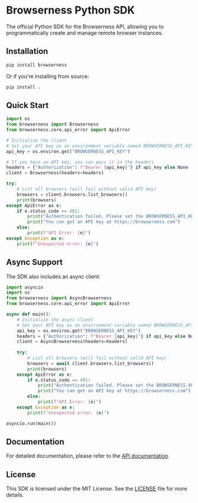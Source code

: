 # Browserness Python SDK

The official Python SDK for the Browserness API, allowing you to programmatically create and manage remote browser instances.

## Installation

```bash
pip install browserness
```

Or if you're installing from source:

```bash
pip install .
```

## Quick Start

```python
import os
from browserness import Browserness
from browserness.core.api_error import ApiError

# Initialize the client
# Set your API key as an environment variable named BROWSERNESS_API_KEY
api_key = os.environ.get("BROWSERNESS_API_KEY")

# If you have an API key, you can pass it in the headers
headers = {"Authorization": f"Bearer {api_key}"} if api_key else None
client = Browserness(headers=headers)

try:
    # List all browsers (will fail without valid API key)
    browsers = client.browsers.list_browsers()
    print(browsers)
except ApiError as e:
    if e.status_code == 401:
        print("Authentication failed. Please set the BROWSERNESS_API_KEY environment variable.")
        print("You can get an API key at https://browserness.com")
    else:
        print(f"API Error: {e}")
except Exception as e:
    print(f"Unexpected error: {e}")
```

## Async Support

The SDK also includes an async client:

```python
import asyncio
import os
from browserness import AsyncBrowserness
from browserness.core.api_error import ApiError

async def main():
    # Initialize the async client
    # Set your API key as an environment variable named BROWSERNESS_API_KEY
    api_key = os.environ.get("BROWSERNESS_API_KEY")
    headers = {"Authorization": f"Bearer {api_key}"} if api_key else None
    client = AsyncBrowserness(headers=headers)
    
    try:
        # List all browsers (will fail without valid API key)
        browsers = await client.browsers.list_browsers()
        print(browsers)
    except ApiError as e:
        if e.status_code == 401:
            print("Authentication failed. Please set the BROWSERNESS_API_KEY environment variable.")
            print("You can get an API key at https://browserness.com")
        else:
            print(f"API Error: {e}")
    except Exception as e:
        print(f"Unexpected error: {e}")

asyncio.run(main())
```

## Documentation

For detailed documentation, please refer to the [API documentation](https://api.browserness.com/docs).

## License

This SDK is licensed under the MIT License. See the [LICENSE](LICENSE) file for more details.